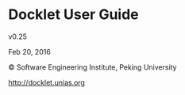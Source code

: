Docklet User Guide
===============

v0.25

Feb 20, 2016

&copy; Software Engineering Institute, Peking University

http://docklet.unias.org
